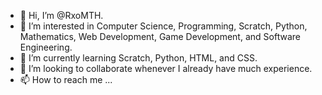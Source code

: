 - 👋 Hi, I’m @RxoMTH.
- 👀 I’m interested in Computer Science, Programming, Scratch, Python, Mathematics, Web Development, Game Development, and Software Engineering.
- 🌱 I’m currently learning Scratch, Python, HTML, and CSS.
- 💞️ I’m looking to collaborate whenever I already have much experience.
- 📫 How to reach me ...

<!---
RxoMTH/RxoMTH is a ✨ special ✨ repository because its `README.md` (this file) appears on your GitHub profile.
You can click the Preview link to take a look at your changes.
--->
